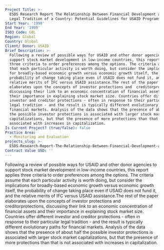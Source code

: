 ```yaml
---
Project Title: >-
  ESDS Research Report The Relationship Between Financial Development and the
  Legal Tradition of a Country: Potential Guidelines for USAID Programs
Start Year: '1999'
End Year: '1999'
ISO3 Code: GBL
Region: Global
Country: Global
Client/ Donor: USAID
Brief Description: >-
  Following a review of possible ways for USAID and other donor agencies to
  support stock market development in low-income countries, this report applies
  three criteria to order preferences among the options. The criteria assume
  that each particular activity is worth doing, but consider the implications
  for broadly-based economic growth versus economic growth itself, the
  probability of change taking place even if USAID does not fund it, and the
  relative merits of IFC versus USAID assistance.The rest of the paper
  elaborates upon the concepts of investor protections and  creditorprotections,
  discussing their link to an economic concentration of financial assets and
  their importance in explaining stock market size. Countries offer different
  investor and creditor protections - often in response to their particular
  legal tradition - and the result is typically different evolutionary paths for
  financial markets. Analysis of the data shows that the presence of about half
  the possible investor protections is associated with larger stock market
  capitalizations, but that the presence of more protections than that is not
  associated with increases in capitalization.
Is Current Project? (true/false): false
Practice Area:
  - Monitoring and Evaluation
projects_slug: >-
  ESDS-Research-Report-The-Relationship-Between-Financial-Development-and-the-Legal-Tradition-of-a-Country:-Potential-Guidelines-for-USAID-Programs
Contract Value USD: ''
---
```

Following a review of possible ways for USAID and other donor agencies to support stock market development in low-income countries, this report applies three criteria to order preferences among the options. The criteria assume that each particular activity is worth doing, but consider the implications for broadly-based economic growth versus economic growth itself, the probability of change taking place even if USAID does not fund it, and the relative merits of IFC versus USAID assistance.The rest of the paper elaborates upon the concepts of investor protections and  creditorprotections, discussing their link to an economic concentration of financial assets and their importance in explaining stock market size. Countries offer different investor and creditor protections - often in response to their particular legal tradition - and the result is typically different evolutionary paths for financial markets. Analysis of the data shows that the presence of about half the possible investor protections is associated with larger stock market capitalizations, but that the presence of more protections than that is not associated with increases in capitalization.